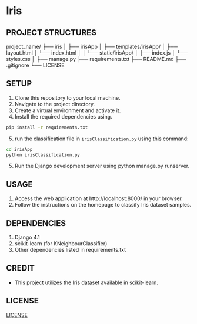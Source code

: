 # Iris

## PROJECT STRUCTURES

project_name/
├── iris
│
├── irisApp
│	├──	templates/irisApp/
│   	├── layout.html
│   	└── index.html
│
│   └── static/irisApp/
│   	├── index.js
│   	└── styles.css
│
├── manage.py
├── requirements.txt
├── README.md
├── .gitignore
└── LICENSE

## SETUP
1. Clone this repository to your local machine.
2. Navigate to the project directory.
3. Create a virtual environment and activate it.
4. Install the required dependencies using.
``` bash 
pip install -r requirements.txt
```
5. run the classification file in `irisClassification.py` using this command:
``` bash 
cd irisApp
python irisClassification.py
```
5. Run the Django development server using python manage.py runserver.

## USAGE
1. Access the web application at http://localhost:8000/ in your browser.
2. Follow the instructions on the homepage to classify Iris dataset samples.

## DEPENDENCIES
1. Django 4.1
2. scikit-learn (for KNeighbourClassifier)
3. Other dependencies listed in requirements.txt

## CREDIT
- This project utilizes the Iris dataset available in scikit-learn.


## LICENSE
[LICENSE](LICENSE)
